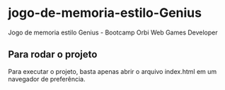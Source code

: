# jogo-de-memoria-estilo-Genius
Jogo de memoria estilo Genius - Bootcamp Orbi Web Games Developer

## Para rodar o projeto
Para executar o projeto, basta apenas abrir o arquivo index.html em um navegador de preferência.